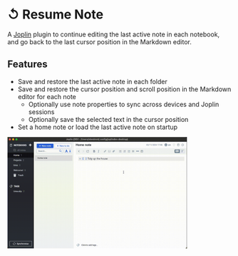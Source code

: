 # ↺ Resume Note

A [Joplin](https://joplinapp.org/) plugin to continue editing the last active note in each notebook, and go back to the last cursor position in the Markdown editor.

## Features

- Save and restore the last active note in each folder
- Save and restore the cursor position and scroll position in the Markdown editor for each note
    - Optionally use note properties to sync across devices and Joplin sessions
    - Optionally save the selected text in the cursor position
- Set a home note or load the last active note on startup

<img src="img/sticky-note.gif" width="80%">
